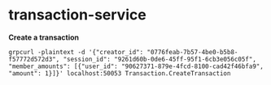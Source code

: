 # transaction-service

**Create a transaction**

```shell
grpcurl -plaintext -d '{"creator_id": "0776feab-7b57-4be0-b5b8-f57772d572d3", "session_id": "9261d60b-0de6-45ff-95f1-6cb3e056c05f", "member_amounts": [{"user_id": "90627371-879e-4fcd-8100-cad42f46bfa9", "amount": 1}]}' localhost:50053 Transaction.CreateTransaction
```
